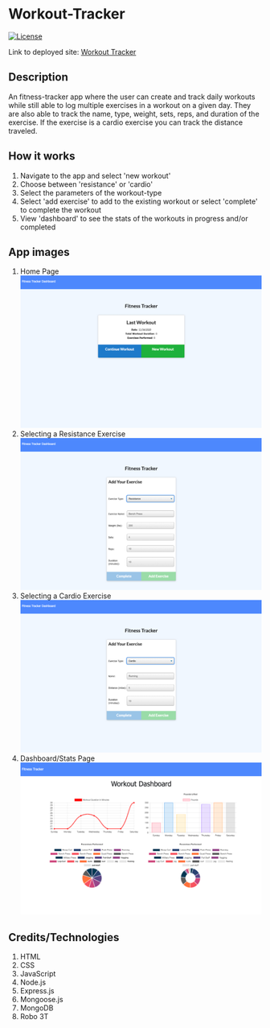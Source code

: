 # Workout-Tracker

[![License](https://img.shields.io/badge/License-MIT-blue.svg)](https://opensource.org/licenses/MIT)

Link to deployed site: [Workout Tracker](https://fierce-hamlet-55434.herokuapp.com/)

## Description
An fitness-tracker app where the user can create and track daily workouts while still able to log multiple exercises in a workout on a given day. They are also able to track the name, type, weight, sets, reps, and duration of the exercise. If the exercise is a cardio exercise you can track the distance traveled.

## How it works
1. Navigate to the app and select 'new workout'
2. Choose between 'resistance' or 'cardio'
3. Select the parameters of the workout-type
4. Select 'add exercise' to add to the existing workout or select 'complete' to complete the workout
5. View 'dashboard' to see the stats of the workouts in progress and/or completed

## App images
1. Home Page
![Workout Tracker](public/images/fitnessTrackerHome.png)
2. Selecting a Resistance Exercise
![Workout Tracker](public/images/resistance.png)
3. Selecting a Cardio Exercise
![Workout Tracker](public/images/cardio.png)
4. Dashboard/Stats Page
![Workout Tracker](public/images/dashboard.png)

## Credits/Technologies
1. HTML
2. CSS
3. JavaScript
4. Node.js
5. Express.js
6. Mongoose.js
7. MongoDB
8. Robo 3T